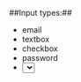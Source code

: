 ##Input types:##

* email
* textbox
* checkbox
* password
* <select> tag to allow users to select from options  